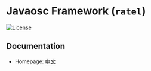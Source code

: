 Javaosc Framework (`ratel`)
================================================

[![License](https://img.shields.io/badge/license-Apache%202-4EB1BA.svg)](https://www.apache.org/licenses/LICENSE-2.0.html)

Documentation
---------------------

- Homepage: [中文](http://javaosc-projects.github.io/javaosc-framework/)
